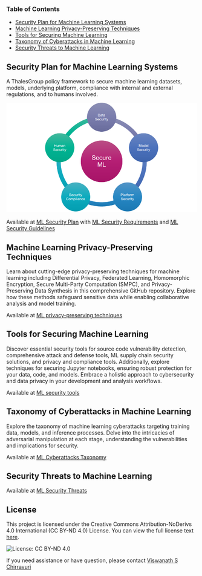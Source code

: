 ### Table of Contents

- [Security Plan for Machine Learning Systems](security-plan/ml-secplan.md)
- [Machine Learning Privacy-Preserving Techniques](privacy/ml-privacy-techniques.md)
- [Tools for Securing Machine Learning](tools/ml-security-tools.md)
- [Taxonomy of Cyberattacks in Machine Learning](ml-attacks/ml-taxonomy-cyberattacks.md)
- [Security Threats to Machine Learning](ml-threats/ml-threats.md)

## Security Plan for Machine Learning Systems

A ThalesGroup policy framework to secure machine learning datasets, models, underlying platform, compliance with internal and external regulations, and to humans involved.

**![image](images/ml.png)**

Available at [ML Security Plan](security-plan/ml-secplan.md) with [ML Security Requirements](security-plan/ml-secplan-detailed.md) and [ML Security Guidelines](security-plan/guidelines/ml-secplan-guidelines.md)

## Machine Learning Privacy-Preserving Techniques
Learn about cutting-edge privacy-preserving techniques for machine learning including Differential Privacy, Federated Learning, Homomorphic Encryption, Secure Multi-Party Computation (SMPC), and Privacy-Preserving Data Synthesis in this comprehensive GitHub repository. Explore how these methods safeguard sensitive data while enabling collaborative analysis and model training.

Available at [ML privacy-preserving techniques](privacy/ml-privacy-techniques.md)

## Tools for Securing Machine Learning

Discover essential security tools for source code vulnerability detection, comprehensive attack and defense tools, ML supply chain security solutions, and privacy and compliance tools. Additionally, explore techniques for securing Jupyter notebooks, ensuring robust protection for your data, code, and models. Embrace a holistic approach to cybersecurity and data privacy in your development and analysis workflows.

Available at [ML security tools](tools/ml-security-tools.md)

## Taxonomy of Cyberattacks in Machine Learning

Explore the taxonomy of machine learning cyberattacks targeting training data, models, and inference processes. Delve into the intricacies of adversarial manipulation at each stage, understanding the vulnerabilities and implications for security.

Available at [ML Cyberattacks Taxonomy](ml-attacks/ml-taxonomy-cyberattacks.md)

## Security Threats to Machine Learning

Available at [ML Security Threats](ml-threats/ml-threats.md)

## License

This project is licensed under the Creative Commons Attribution-NoDerivs 4.0 International (CC BY-ND 4.0) License. 
You can view the full license text [here](https://creativecommons.org/licenses/by-nd/4.0/legalcode).

![License: CC BY-ND 4.0](https://img.shields.io/badge/License-CC_BY--ND_4.0-lightgrey.svg)

If you need assistance or have question, please contact [Viswanath S Chirravuri](https://www.linkedin.com/in/chviswanath/)